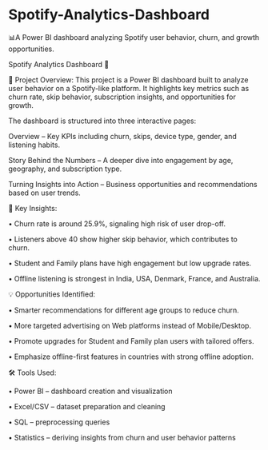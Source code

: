 # Spotify-Analytics-Dashboard
📊A Power BI dashboard analyzing Spotify user behavior, churn, and growth opportunities.

Spotify Analytics Dashboard 🎵

📜 Project Overview:
This project is a Power BI dashboard built to analyze user behavior on a Spotify-like platform.
It highlights key metrics such as churn rate, skip behavior, subscription insights, and opportunities for growth.

The dashboard is structured into three interactive pages:

Overview – Key KPIs including churn, skips, device type, gender, and listening habits.

Story Behind the Numbers – A deeper dive into engagement by age, geography, and subscription type.

Turning Insights into Action – Business opportunities and recommendations based on user trends.

🔎 Key Insights:

• Churn rate is around 25.9%, signaling high risk of user drop-off.

• Listeners above 40 show higher skip behavior, which contributes to churn.

• Student and Family plans have high engagement but low upgrade rates.

• Offline listening is strongest in India, USA, Denmark, France, and Australia.

💡 Opportunities Identified:

• Smarter recommendations for different age groups to reduce churn.

• More targeted advertising on Web platforms instead of Mobile/Desktop.

• Promote upgrades for Student and Family plan users with tailored offers.

• Emphasize offline-first features in countries with strong offline adoption.

🛠️ Tools Used:

• Power BI – dashboard creation and visualization

• Excel/CSV – dataset preparation and cleaning

• SQL – preprocessing queries

• Statistics – deriving insights from churn and user behavior patterns
